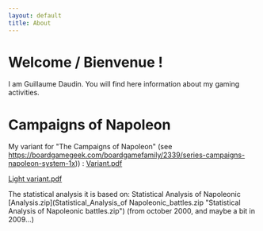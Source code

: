 ```yaml
---
layout: default
title: About
---
```

# Welcome / Bienvenue !

I am Guillaume Daudin. You will find here information about my gaming activities. 



# Campaigns of Napoleon

My variant for "The Campaigns of Napoleon" (see https://boardgamegeek.com/boardgamefamily/2339/series-campaigns-napoleon-system-1x)) : [Variant.pdf](DaudinCampaingsofNapoleonVariant_0_7_14.pdf "DaudinCampaingsofNapoleonVariant_0_7_14.pdf") 


[Light variant.pdf](DaudinCampaingsofNapoleonLightVariant_0_1_11.pdf "DaudinCampaingsofNapoleonLightVariant_0_1_11.pdf")


The statistical analysis it is based on: Statistical Analysis of Napoleonic [Analysis.zip](Statistical_Analysis_of Napoleonic_battles.zip "Statistical Analysis of Napoleonic battles.zip") (from october 2000, and maybe a bit in 2009...)


